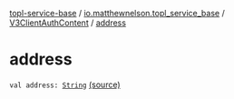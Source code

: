 [topl-service-base](../../index.md) / [io.matthewnelson.topl_service_base](../index.md) / [V3ClientAuthContent](index.md) / [address](./address.md)

# address

`val address: `[`String`](https://kotlinlang.org/api/latest/jvm/stdlib/kotlin/-string/index.html) [(source)](https://github.com/05nelsonm/TorOnionProxyLibrary-Android/blob/master/topl-service-base/src/main/java/io/matthewnelson/topl_service_base/V3ClientAuthContent.kt#L78)